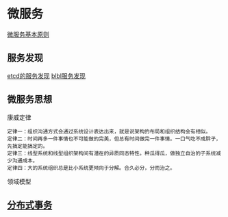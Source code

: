 # 微服务

[微服务基本原则](micro-principle.html)

## 服务发现

[etcd的服务发现](https://github.com/q191201771/service_discovery)
[blbl服务发现](https://github.com/bilibili/discovery)

## 微服务思想

康威定律

```
定律一：组织沟通方式会通过系统设计表达出来，就是说架构的布局和组织结构会有相似。
定律二：时间再多一件事情也不可能做的完美，但总有时间做完一件事情。一口气吃不成胖子，先搞定能搞定的。
定律三：线型系统和线型组织架构间有潜在的异质同态特性。种瓜得瓜，做独立自治的子系统减少沟通成本。
定律四：大的系统组织总是比小系统更倾向于分解。合久必分，分而治之。
```

领域模型

## [分布式事务](distributed.thml)

